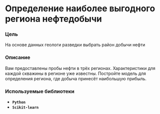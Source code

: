 # Определение наиболее выгодного региона нефтедобычи

### Цель

На основе данных геологи разведки выбрать район добычи нефти

### Описание

Вам предоставлены пробы нефти в трёх регионах. Характеристики для каждой скважины в регионе уже известны. Постройте модель для определения региона, где добыча принесёт наибольшую прибыль. 

### Используемые библиотеки
- **`Python`**
- **`Scikit-learn`**
